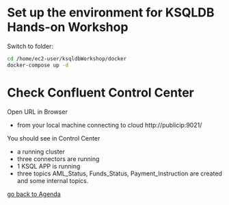 # Set up the environment for KSQLDB Hands-on Workshop

Switch to folder:
```bash
cd /home/ec2-user/ksqldbWorkshop/docker
docker-compose up -d
```


# Check Confluent Control Center
Open URL in Browser
* from your local machine connecting to cloud http://publicip:9021/

You should see in Control Center
* a running cluster
* three connectors are running
* 1 KSQL APP is running
* three topics AML_Status, Funds_Status, Payment_Instruction are created and some internal topics.

[go back to Agenda](https://github.com/jr-marquez/Workshop_Confluent/blob/main/README.md#confluent-hands-on-workshop)
